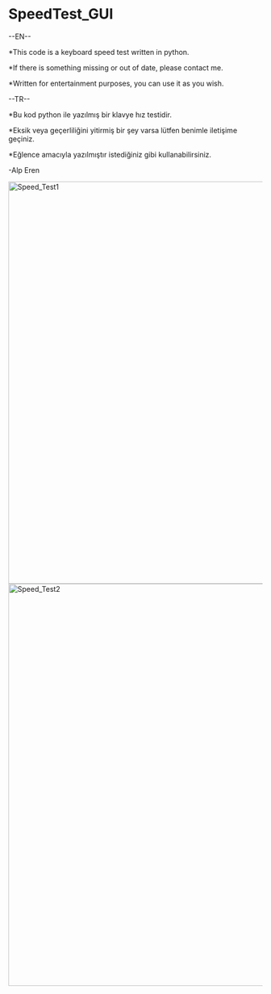 # SpeedTest_GUI

--EN--

*This code is a keyboard speed test written in python.

*If there is something missing or out of date, please contact me.

*Written for entertainment purposes, you can use it as you wish.

--TR--

*Bu kod python ile yazılmış bir klavye hız testidir.

*Eksik veya geçerliliğini yitirmiş bir şey varsa lütfen benimle iletişime geçiniz.

*Eğlence amacıyla yazılmıştır istediğiniz gibi kullanabilirsiniz.

-Alp Eren

<img width="797" alt=" Speed_Test1" src="https://github.com/AlpSagdic/SpeedTest_GUI/assets/125905845/6fc36000-6846-49f8-a927-a6fa7630a3bc">

<img width="797" alt="Speed_Test2" src="https://github.com/AlpSagdic/SpeedTest_GUI/assets/125905845/dc96cbca-9599-48ce-83ba-832dc2dcc1ac">
